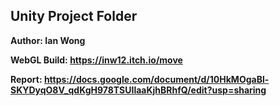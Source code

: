 ## Unity Project Folder
**Author: Ian Wong**

**WebGL Build: https://inw12.itch.io/move**

**Report: https://docs.google.com/document/d/10HkMOgaBl-SKYDyqO8V_qdKgH978TSUIlaaKjhBRhfQ/edit?usp=sharing**

